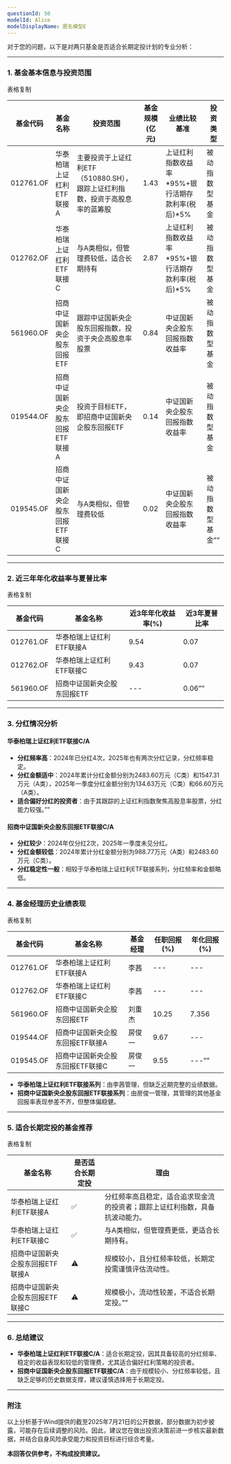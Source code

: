 ```yaml
---
questionId: 50
modelId: Alice
modelDisplayName: 匿名模型E
---
```

对于您的问题，以下是对两只基金是否适合长期定投计划的专业分析：

---

### **1. 基金基本信息与投资范围**

表格复制

|基金代码|基金名称|投资范围|基金规模(亿元)|业绩比较基准|投资类型|
|---|---|---|---|---|---|
|012761.OF|华泰柏瑞上证红利ETF联接A|主要投资于上证红利ETF（510880.SH），跟踪上证红利指数，投资于高股息率的蓝筹股|1.43|上证红利指数收益率*95%+银行活期存款利率(税后)*5%|被动指数型基金|
|012762.OF|华泰柏瑞上证红利ETF联接C|与A类相似，但管理费较低，适合长期持有|2.87|上证红利指数收益率*95%+银行活期存款利率(税后)*5%|被动指数型基金|
|561960.OF|招商中证国新央企股东回报ETF|跟踪中证国新央企股东回报指数，投资于央企高股息率股票|0.84|中证国新央企股东回报指数收益率|被动指数型基金|
|019544.OF|招商中证国新央企股东回报ETF联接A|投资于目标ETF，即招商中证国新央企股东回报ETF|0.14|中证国新央企股东回报指数收益率|被动指数型基金|
|019545.OF|招商中证国新央企股东回报ETF联接C|与A类相似，但管理费较低|0.02|中证国新央企股东回报指数收益率|被动指数型基金””|

---

### **2. 近三年年化收益率与夏普比率**

表格复制

|基金代码|基金名称|近3年年化收益率(%)|近3年夏普比率|
|---|---|---|---|
|012761.OF|华泰柏瑞上证红利ETF联接A|9.54|0.07|
|012762.OF|华泰柏瑞上证红利ETF联接C|9.43|0.07|
|561960.OF|招商中证国新央企股东回报ETF|---|0.06””|

---

### **3. 分红情况分析**

#### **华泰柏瑞上证红利ETF联接C/A**

- **分红频率高**：2024年已分红4次，2025年也有两次分红记录，分红频率稳定。
- **分红金额适中**：2024年累计分红金额分别为2483.60万元（C类）和1547.31万元（A类），2025年一季度分红金额分别为134.63万元（C类）和66.60万元（A类）。
- **适合偏好分红的投资者**：由于其跟踪的上证红利指数聚焦高股息率股票，分红能力较强。””

#### **招商中证国新央企股东回报ETF联接C/A**

- **分红较少**：2024年仅分红2次，2025年一季度未见分红。
- **分红金额较低**：2024年累计分红金额分别为988.77万元（A类）和2483.60万元（C类）。
- **分红稳定性一般**：相较于华泰柏瑞上证红利ETF联接系列，分红频率和金额略低。

---

### **4. 基金经理历史业绩表现**

表格复制

|基金代码|基金名称|基金经理|任职回报(%)|年化回报(%)|
|---|---|---|---|---|
|012761.OF|华泰柏瑞上证红利ETF联接A|李茜|---|---|
|012762.OF|华泰柏瑞上证红利ETF联接C|李茜|---|---|
|561960.OF|招商中证国新央企股东回报ETF|刘重杰|10.25|7.356|
|019544.OF|招商中证国新央企股东回报ETF联接A|房俊一|9.67|---|
|019545.OF|招商中证国新央企股东回报ETF联接C|房俊一|9.55|---””|

- **华泰柏瑞上证红利ETF联接系列**：由李茜管理，但缺乏近期完整的业绩数据。
- **招商中证国新央企股东回报ETF联接系列**：由房俊一管理，其管理的其他基金回报率表现参差不齐，但整体偏稳健。

---

### **5. 适合长期定投的基金推荐**

表格复制

|基金名称|是否适合长期定投|理由|
|---|---|---|
|华泰柏瑞上证红利ETF联接A|✅|分红频率高且稳定，适合追求现金流的投资者；跟踪上证红利指数，具备抗波动能力。|
|华泰柏瑞上证红利ETF联接C|✅|与A类相似，但管理费更低，更适合长期持有。|
|招商中证国新央企股东回报ETF联接A|⚠️|规模较小，且分红频率较低，长期定投需谨慎评估流动性。|
|招商中证国新央企股东回报ETF联接C|⚠️|规模极小，流动性较差，不适合长期定投。””|

---

### **6. 总结建议**

- **华泰柏瑞上证红利ETF联接C/A**：适合长期定投，因其具备较高的分红频率、稳定的收益表现和较低的管理费，尤其适合偏好红利策略的投资者。
- **招商中证国新央企股东回报ETF联接C/A**：由于规模较小、分红频率较低，且缺乏足够的历史数据支撑，建议谨慎选择用于长期定投。

---

### **附注**

以上分析基于Wind提供的截至2025年7月21日的公开数据，部分数据为初步披露，可能存在后续调整的风险。因此，建议您在做出投资决策前进一步核实最新数据，并结合自身风险承受能力和投资目标进行综合考量。

**本回答仅供参考，不构成投资建议。**
